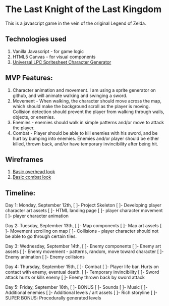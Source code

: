 # The Last Knight of the Last Kingdom

This is a javascript game in the vein of the original Legend of Zelda.

## Technologies used

1. Vanilla Javascript - for game logic
2. HTML5 Canvas - for visual components
3. [Universal LPC Spritesheet Character Generator](http://gaurav.munjal.us/Universal-LPC-Spritesheet-Character-Generator/)

## MVP Features:

1) Character animation and movement. I am using a sprite generator on github, and will
animate walking and swinging a sword.
2) Movement - When walking, the character should move across the map, which should
make the background scroll as the player is moving. Collision detection should prevent
the player from walking through walls, objects, or enemies.
3) Enemies - enemies should walk in simple patterns and/or move to attack the player.
4) Combat - Player should be able to kill enemies with his sword, and be hurt by bumping
into enemies. Enemies and/or player should be either killed, thrown back, and/or have
temporary invincibility after being hit.

## Wireframes

1. [Basic overhead look](docs/wireframe1.jpg)
2. [Basic combat look](docs/wireframe2.jpg)


## Timeline:

Day 1: Monday, September 12th,
  [ ]- Project Skeleton
  [ ]- Developing player character art assets
  [ ]- HTML landing page
  [ ]- player character movement
  [ ]- player character animation

Day 2: Tuesday, September 13th,
  [ ]- Map components
  [ ]- Map art assets
  [ ]- Movement scrolling on map
  [ ]- Collisions - player character should not be able to go through certain tiles.

Day 3: Wednesday, September 14th,
  [ ]- Enemy components
  [ ]- Enemy art assets
  [ ]- Enemy movement - patterns, random, move toward character
  [ ]- Enemy animation
  [ ]- Enemy collisions

Day 4: Thursday, September 15th,
  [ ]- Combat
  [ ]- Player life bar. Hurts on contact with enemy, eventual death.
  [ ]- Temporary invincibility
  [ ]- Sword attack hurts or kills enemy
  [ ]- Enemy thrown back by sword attack

Day 5: Friday, September 16th,
  [ ]- BONUS
  [ ]- Sounds
  [ ]- Music
  [ ]- Additional enemies
  [ ]- Additional levels / art assets
  [ ]- Rich storyline
  [ ]- SUPER BONUS: Procedurally generated levels
